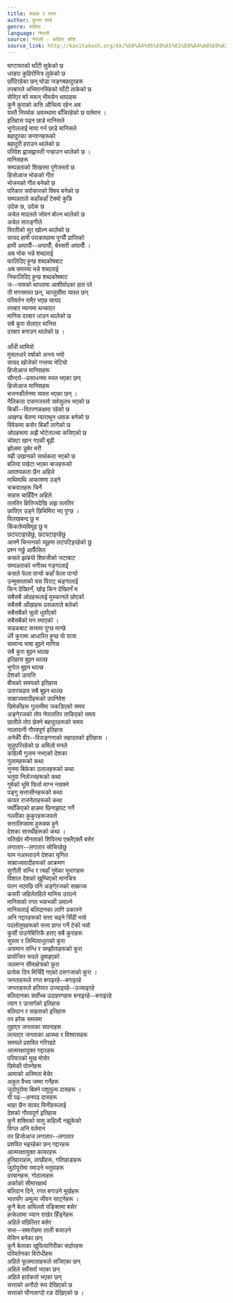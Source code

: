 ```yaml
---
title: सडक र सत्ता
author: कुन्ता शर्मा
genre: कविता
language: नेपाली
source: नेपाली - कविता कोश
source_link: http://kavitakosh.org/kk/%E0%A4%95%E0%A5%81%E0%A4%A8%E0%A5%8D%E0%A4%A4%E0%A4%BE_%E0%A4%B6%E0%A4%B0%E0%A5%8D%E0%A4%AE%E0%A4%BE
---
```


घण्टाघरको घाँटी सुकेको छ  
धरहरा कुहिरोभित्र लुकेको छ  
छाँदिरहेका छन् घोडा जङ्गबहादुरहरू  
तरबारले अभिमानसिंहको घाँटी ताकेको छ  
सेरिएर मरे मरून् भीमसेन थापाहरू  
कुनै कुराको कत्ति औचित्य रहेन अब  
यस्तै निरर्थक अवस्थामा बाँचिरहेको छ वर्तमान ।  
इतिहास पढ्न छाडे मानिसले  
भूगोललाई माया गर्न छाडे मानिसले  
बहादुरका सन्तानहरूको  
बहादुरी हराउन थालेको छ  
परिवेश ह्वासह्वास्ती गन्हाउन थालेको छ ।  
मानिसहरू  
सम्पन्नताको शिखरमा पुगेजस्तो छ  
हिजोआज भोकको गीत  
भोजनको गीत बनेको छ  
परिकार सरोकारको विषय बनेको छ  
सम्पन्नताले कहाँकहाँ टेक्यो कुन्नि  
उदेक छ, उदेक छ  
अचेल मादलले जोवन बोल्न थालेको छ  
अचेल सारङ्गीले  
पिरतीको सुर खोल्न थालेको छ  
सायद हामी पराकाष्ठामा पुग्यौँ प्राप्तिको  
हामी अघायौँ--अघायौँ, बेस्सरी अघायौँ ।  
अब भोक भन्ने शब्दलाई  
फालिदिए हुन्छ शब्दकोषबाट  
अब समस्या भन्ने शब्दलाई  
निकालिदिए हुन्छ शब्दकोषबाट  
ज--जसको थाप्लामा आशीर्वादका हात परे  
ती मगनमस्त छन्, चाप्लुसीमा व्यस्त छन्  
परिवर्तन रामै्र भएछ सायद  
तरबार म्यानमा थन्काएर  
मानिस दरबार धाउन थालेको छ  
सबै कुरा सेलाएर मानिस  
दरबार बनाउन थालेको छ ।  
   
आँधी थामियो  
मुसलधारे वर्षाको अन्त्य भयो  
सायद खोजेको गन्तव्य भेटियो  
हिजोआज मानिसहरू  
सौन्दर्य--प्रसाधनमा मस्त भएका छन्  
हिजोआज मानिसहरू  
भजनकीर्तनमा व्यस्त भएका छन् ।  
नैतिकता रासनजस्तो सर्वसुलभ भएको छ  
बिक्री--वितरणकक्षमा रहेको छ  
अखण्ड चेतना म्याराथुन धावक बनेको छ  
विवेकमा कसेर बिर्को लागेको छ  
ओठहरूमा अझै भोटेताल्चा कसिएको छ  
चोक्टा खान गएकी बूढी  
झोलमा डुबेर मरी  
यही उखानको सार्थकता भएको छ  
बलिया पखेटा भएका बाजहरूको  
आवश्यकता छैन अहिले  
माथिमाथि आकाशमा उड्ने  
चक्रवातहरू चिर्ने  
साहस चाहिँदैन अहिले  
तलतिर क्षितिजदेखि अझ तलतिर  
छापिएर उड्ने छिचिमिरा भए पुग्छ ।  
विलखबन्द छु म  
किंकर्तव्यविमूढ छु म  
छटपटाइरहेछु, छटपटाइरहेछु  
आफ्नै चिन्तनको व्यूहमा लटपटिइरहेको छु  
प्रश्न गर्छु आफैँसित  
कसले झा¥यो शिवजीको जटाबाट  
सम्पन्नताको भगीरथ गङ्गालाई  
कसले फेला पार्‍यो कहाँ फेला पार्‍यो  
उन्मुक्तताको यस विराट् चङ्गालाई  
किन देख्तिनँ, खोइ किन देख्तिनँ म  
सबैसबै ओठहरूलाई मुस्कानले छोएको  
सबैसबै आँखाहरू प्रसन्नताले बलेको  
सबैसबैको चुलो धुवाँएको  
सबैसबैको मन रमाएको ।  
सडकबाट सत्तामा पुग्छ मान्छे  
धेरै कुरामा आधारित हुन्छ यो यात्रा  
सामान्य भाषा बुझ्ने मानिस  
सबै कुरा बुझ्न थाल्छ  
इतिहास बुझ्न थाल्छ  
भूगोल बुझ्न थाल्छ  
देशको उत्पत्ति  
बीचको समयको इतिहास  
उतारचढाव सबै बुझ्न थाल्छ  
साम्राज्यवादीहरूको उपनिवेश  
छिमेकीहरू गुलामीमा जकडिएको समय  
अङ्गे्रजको तोप नेपालतिर ताकिएको समय  
छातीले तोप छेक्ने बहादुरहरूको समय  
नालापानी गौरवपूर्ण इतिहास  
अनेकौँ वीर--विराङ्गनाको सहादतको इतिहास ।  
सुन्नुपरिरहेको छ अमिलो मनले  
कहिल्यै गुलाम नभएको देशका  
गुलामहरूको कथा  
नुनमा बिकेका दलालहरूको कथा  
भतुवा निर्लज्जहरूको कथा  
गुमेको भूमि फिर्ता माग्न नसक्ने  
पङ्गु सत्तासीनहरूको कथा  
कायर राजनेताहरूको कथा  
फ्याँकिएको हाडमा छिनाझपट गर्ने  
गल्लीका कुकुरहरूजस्तो  
सत्तालिप्सामा हुरूक्क हुने  
देशका सारथीहरूको कथा ।  
यतिखेर मौनताको शिविरमा एक्लैएक्लै बसेर  
लगातार--लगातार सोचिरहेछु  
घाम नअस्ताउने देशका घृणित  
साम्राज्यवादीहरूको आक्रमण  
सुगौली सन्धि र त्यहाँ गुमेका भूभागहरू  
विशाल देशको खुम्चिएको मानचित्र  
पतन भएपछि पनि अङ्गे्रजको साम्राज्य  
कसरी जहिलेतहिले मानिस उराल्ने  
मानिसको रगत भकभकी उमाल्ने  
मानिसलाई बलिदानका लागि उकास्ने  
अनि गद्दारहरूको सत्ता चढ्ने सिँढी भयो  
पदलोलुपहरूको सत्ता प्राप्त गर्ने टेको भयो  
कुर्सी पाउनेबित्तिकै हराए सबै कुराहरू  
सुस्ता र लिम्पियाधुराको कुरा  
असमान सन्धि र सम्झौताहरूको कुरा  
प्रायोजित रूपले डुबाइएको  
जलमग्न सीमाक्षेत्रको कुरा  
प्रत्येक दिन मिचिँदै गएको दसगजाको कुरा ।  
जनताहरूले रगत बगाइरहे--बगाइरहे  
जनताहरूले हतियार उज्याइरहे--उज्याइरहे  
बलिदानका सर्वोच्च उदाहरणहरू बनाइरहे--बनाइरहे  
त्याग र उत्सर्गको इतिहास  
बलिदान र साहसको इतिहास  
तर हरेक समयमा  
तुहाएर जनताका सपनाहरू  
लत्याएर जनताका आस्था र विश्वासहरू  
समयले प्रशवित गरिरह्यो  
आत्मरक्षायुक्त गद्दारहरू  
परिवारको मुख मोसेर  
छिमेकी पोस्नेहरू  
आमाको अस्मिता बेचेर  
अकुत वैभव जम्मा गर्नेहरू  
जुठोपुरोमा बिक्ने पशुतुल्य दासहरू ।  
यी पढ--अनपढ दासहरू  
थाहा छैन सायद यिनीहरूलाई  
देशको गौरवपूर्ण इतिहास  
कुनै शक्तिको सामु कहिल्यै नझुकेको  
विगत अनि वर्तमान  
तर हिजोआज लगातार--लगातार  
प्रशवित भइरहेका छन् गद्दारहरू  
आत्मरक्षायुक्त कायरहरू  
हुतिहाराहरू, लाछीहरू, गतिछाडाहरू  
जुठोपुरोमा रमाउने भतुवाहरू  
दरबानहरू, गोठालाहरू  
अर्काको सीमारक्षार्थ  
बलिदान दिने, रगत बगाउने मूर्खहरू  
भातसँग अमूल्य जीवन साट्नेहरू ।  
कुनै बेला अघिल्लो पङ्क्तिमा बसेर  
हत्केलामा ज्यान राखेर हिँड्नेहरू  
अहिले पछिल्तिर बसेर  
सभा--समारोहमा ताली बजाउने  
मेसिन बनेका छन्  
कुनै बेलाका खुफियागिरीका सर्दारहरू  
परिवर्तनका विरोधीहरू  
अहिले फूलमालाहरूले सजिएका छन्  
अहिले सर्वेसर्वा भएका छन्  
अहिले हर्ताकर्ता भएका छन्  
सत्ताको अनौठो रूप देखिएको छ  
सत्ताको घीनलाग्दो रङ देखिएको छ ।
